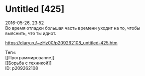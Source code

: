 Untitled [425]
===============

   
 2016-05-26, 23:52   
  Во время отладки большая часть времени уходит на то, чтобы выяснить, что ты идиот.   
    
 <https://diary.ru/~zHz00/p209262108_untitled-425.htm>   
   
 Теги:   
 [[Программирование]]   
 [[Борьба с техникой]]   
 ID: p209262108